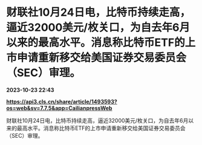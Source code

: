 # 财联社10月24日电，比特币持续走高，逼近32000美元/枚关口，为自去年6月以来的最高水平。消息称比特币ETF的上市申请重新移交给美国证券交易委员会（SEC）审理。

**2023-10-23 22:43**

**https://api3.cls.cn/share/article/1493593?os=web&sv=7.7.5&app=CailianpressWeb**

财联社10月24日电，比特币持续走高，逼近32000美元/枚关口，为自去年6月以来的最高水平。消息称比特币ETF的上市申请重新移交给美国证券交易委员会（SEC）审理。
